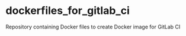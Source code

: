 # dockerfiles_for_gitlab_ci
Repository containing Docker files to create Docker image for GitLab CI
